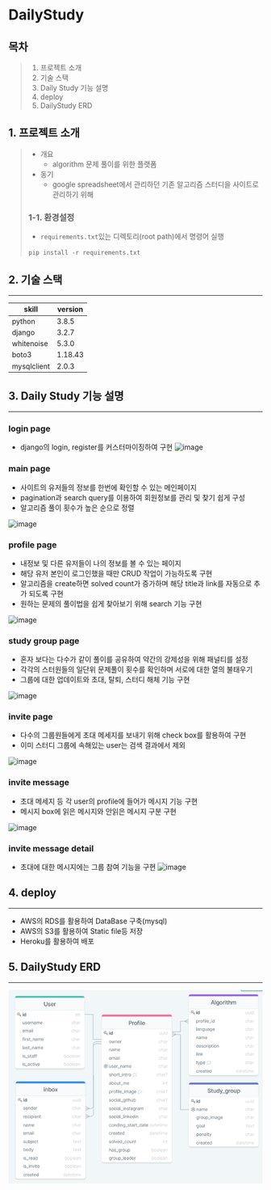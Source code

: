 # DailyStudy
## 목차
> 1. 프로젝트 소개
> 2. 기술 스택
> 3. Daily Study 기능 설명
> 4. deploy
> 5. DailyStudy ERD

## 1. 프로젝트 소개
> - 개요
>   - algorithm 문제 풀이를 위한 플랫폼
> - 동기
>   - google spreadsheet에서 관리하던 기존 알고리즘 스터디을 사이트로 관리하기 위해
>
> ### 1-1. 환경설정
> - `requirements.txt`있는 디렉토리(root path)에서 명령어 실행
> ```shell
> pip install -r requirements.txt
> ```

## 2. 기술 스택
----
| skill | version | 
| -- | -- |
| python | 3.8.5 |
| django | 3.2.7 |
| whitenoise | 5.3.0 |
| boto3 | 1.18.43 |
| mysqlclient | 2.0.3 |

## 3. Daily Study 기능 설명
----
### login page
- django의 login, register를 커스터마이징하여 구현
![image](https://user-images.githubusercontent.com/77317312/134388077-db1d78bd-78a8-4277-9580-528cb4d455d6.png)

### main page
- 사이트의 유저들의 정보를 한번에 확인할 수 있는 메인페이지
- pagination과 search query를 이용하여 회원정보를 관리 및 찾기 쉽게 구성
- 알고리즘 풀이 횟수가 높은 순으로 정렬

![image](https://user-images.githubusercontent.com/77317312/134388136-604a94f6-b06c-4545-a8dc-6103ee3c6c93.png)

### profile page
- 내정보 및 다른 유저들이 나의 정보를 볼 수 있는 페이지
- 해당 유저 본인이 로그인했을 때만 CRUD 작업이 가능하도록 구현
- 알고리즘을 create하면 solved count가 증가하며 해당 title과 link를 자동으로 추가 되도록 구현
- 원하는 문제의 풀이법을 쉽게 찾아보기 위해 search 기능 구현

![image](https://user-images.githubusercontent.com/77317312/134388197-6724c0fd-6ab8-4764-aef1-a4e7845db401.png)

### study group page
- 혼자 보다는 다수가 같이 풀이를 공유하여 약간의 강제성을 위해 패널티를 설정
- 각각의 스터원들의 일단위 문제풀이 횟수를 확인하며 서로에 대한 열의 불태우기
- 그룹에 대한 업데이트와 초대, 탈퇴, 스터디 해체 기능 구현

![image](https://user-images.githubusercontent.com/77317312/134388236-ba9cf055-aba0-4d33-a355-6f793825c88e.png)

### invite page
- 다수의 그룹원들에게 초대 메세지를 보내기 위해 check box를 활용하여 구현
- 이미 스터디 그룹에 속해있는 user는 검색 결과에서 제외

![image](https://user-images.githubusercontent.com/77317312/134388311-31b1dc8b-8341-4cf4-82ce-790541de2404.png)

### invite message
- 초대 메세지 등 각 user의 profile에 들어가 메시지 기능 구현
- 메시지 box에 읽은 메시지와 안읽은 메시지 구분 구현

![image](https://user-images.githubusercontent.com/77317312/134388337-05fe61ab-d09d-4421-a7e4-6e051b73af33.png)

### invite message detail
- 초대에 대한 메시지에는 그룹 참여 기능을 구현
![image](https://user-images.githubusercontent.com/77317312/134388412-cdec84c7-90c3-42d1-a9d7-ab5f06d38b32.png)


## 4. deploy
--- 
- AWS의 RDS를 활용하여 DataBase 구축(mysql)
- AWS의 S3를 활용하여 Static file등 저장
- Heroku를 활용하여 배포

## 5. DailyStudy ERD
-------
![ERD](Daily_Study_ERD.PNG)
